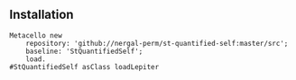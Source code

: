 
## Installation

```st
Metacello new
	repository: 'github://nergal-perm/st-quantified-self:master/src';
	baseline: 'StQuantifiedSelf';
	load.
#StQuantifiedSelf asClass loadLepiter
```
